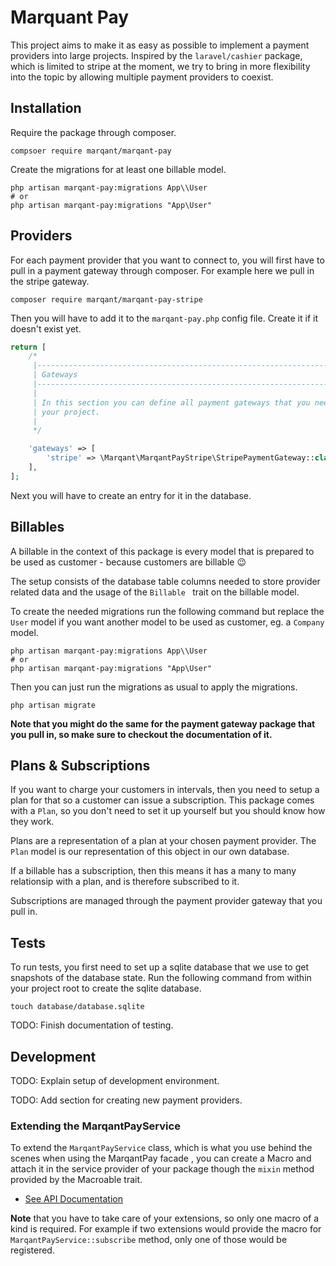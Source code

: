 # Marquant Pay

This project aims to make it as easy as possible to implement a payment providers into large projects. Inspired by the
 `laravel/cashier` package, which is limited to stripe at the moment, we try to bring in more flexibility into the
  topic by allowing multiple payment providers to coexist.
  
## Installation

Require the package through composer.

```shell script
compsoer require marqant/marqant-pay
```

Create the migrations for at least one billable model.

```shell script
php artisan marqant-pay:migrations App\\User
# or
php artisan marqant-pay:migrations "App\User"
```

## Providers

For each payment provider that you want to connect to, you will first have to pull in a payment gateway through
 composer. For example here we pull in the stripe gateway.

```shell script
composer require marqant/marqant-pay-stripe
```

Then you will have to add it to the `marqant-pay.php` config file. Create it if it doesn't exist yet.

```php
return [
    /*
     |--------------------------------------------------------------------------
     | Gateways
     |--------------------------------------------------------------------------
     |
     | In this section you can define all payment gateways that you need for
     | your project.
     |
     */

    'gateways' => [
        'stripe' => \Marqant\MarqantPayStripe\StripePaymentGateway::class,
    ],
];
```

Next you will have to create an entry for it in the database.

## Billables

A billable in the context of this package is every model that is prepared to be used as customer - because customers
 are billable 😉

The setup consists of the database table columns needed to store provider related data and the usage of the `Billable
` trait on the billable model.

To create the needed migrations run the following command but replace the `User` model if you want another model to
 be used as customer, eg. a `Company` model.

```shell script
php artisan marqant-pay:migrations App\\User
# or
php artisan marqant-pay:migrations "App\User"
```

Then you can just run the migrations as usual to apply the migrations.

```shell script
php artisan migrate
```

**Note that you might do the same for the payment gateway package that you pull in, so make sure to checkout the
 documentation of it.**

## Plans & Subscriptions

If you want to charge your customers in intervals, then you need to setup a plan for that so a customer can issue a
 subscription. This package comes with a `Plan`, so you don't need to set it up yourself but you should know how they work.

Plans are a representation of a plan at your chosen payment provider. The `Plan` model is our representation of this
 object in our own database.

If a billable has a subscription, then this means it has a many to many relationsip with a plan, and is therefore
 subscribed to it.
 
Subscriptions are managed through the payment provider gateway that you pull in. 

## Tests

To run tests, you first need to set up a sqlite database that we use to get snapshots of the database state. Run the
 following command from within your project root to create the sqlite database.
 
```shell script
touch database/database.sqlite
```

TODO: Finish documentation of testing.

## Development

TODO: Explain setup of development environment.

TODO: Add section for creating new payment providers.

### Extending the MarqantPayService

To extend the `MarqantPayService` class, which is what you use behind the scenes when using the MarqantPay facade
, you can create a Macro and attach it in the service provider of your package though the `mixin` method provided by
 the Macroable trait.
 
* [See API Documentation](https://laravel.com/api/7.x/Illuminate/Support/Traits/Macroable.html)

**Note** that you have to take care of your extensions, so only one macro of a kind is required. For example if two
 extensions would provide the macro for `MarqantPayService::subscribe` method, only one of those would be registered.